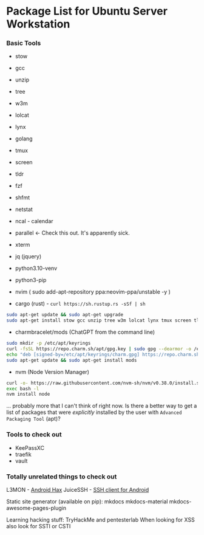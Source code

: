 # Package List for Ubuntu Server Workstation

### Basic Tools
* stow
* gcc
* unzip
* tree
* w3m
* lolcat
* lynx
* golang
* tmux
* screen
* tldr
* fzf
* shfmt
* netstat
* ncal - calendar
* parallel <- Check this out. It's apparently sick.
* xterm

* jq (jquery)
* python3.10-venv
* python3-pip
* nvim ( sudo add-apt-repository ppa:neovim-ppa/unstable -y )
* cargo (rust) - `curl https://sh.rustup.rs -sSf | sh`

```bash
sudo apt-get update && sudo apt-get upgrade
sudo apt-get install stow gcc unzip tree w3m lolcat lynx tmux screen tldr fzf shfmt ncal nodejs npm python3.10-venv -y
```

* charmbracelet/mods (ChatGPT from the command line)
```bash
sudo mkdir -p /etc/apt/keyrings
curl -fsSL https://repo.charm.sh/apt/gpg.key | sudo gpg --dearmor -o /etc/apt/keyrings/charm.gpg
echo "deb [signed-by=/etc/apt/keyrings/charm.gpg] https://repo.charm.sh/apt/ * *" | sudo tee /etc/apt/sources.list.d/charm.list
sudo apt-get update && sudo apt-get install mods
```

* nvm (Node Version Manager)
```bash
curl -o- https://raw.githubusercontent.com/nvm-sh/nvm/v0.38.0/install.sh | bash )
exec bash -l
nvm install node
```

... probably more that I can't think of right now. Is there a better way to get a list of packages
that were *explicitly* installed by the user with `Advanced Packaging Tool` (apt)?

### Tools to check out
* KeePassXC
* traefik
* vault

### Totally unrelated things to check out
L3MON - [Android Hax](https://www.golinuxcloud.com/l3mon-hack-android-mobile-remotely/)
JuiceSSH - [SSH client for Android](https://juicessh.com/)


Static site generator (available on pip):
mkdocs 
mkdocs-material
mkdocs-awesome-pages-plugin

Learning hacking stuff:
TryHackMe and pentesterlab
When looking for XSS also look for SSTI or CSTI

